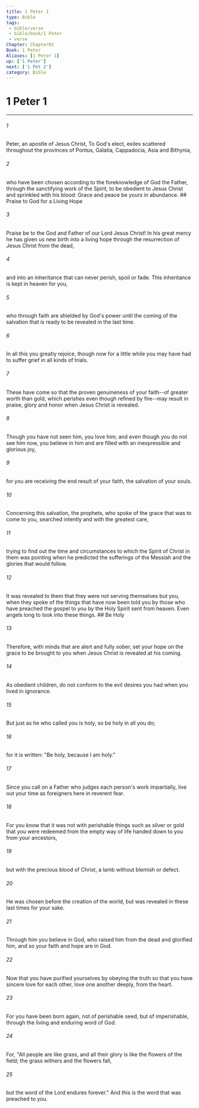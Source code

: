 ```yaml
---
title: 1 Peter 1
type: Bible
tags:
 - bible/verse
 - bible/book/1 Peter
 - verse
Chapter: Chapter01
Book: 1 Peter
Aliases: [1 Peter 1]
up: ['1 Peter']
next: ['1 Pet 2']
category: Bible
---
```

# 1 Peter 1

***


###### 1 
Peter, an apostle of Jesus Christ, To God's elect, exiles scattered throughout the provinces of Pontus, Galatia, Cappadocia, Asia and Bithynia, 

###### 2 
who have been chosen according to the foreknowledge of God the Father, through the sanctifying work of the Spirit, to be obedient to Jesus Christ and sprinkled with his blood: Grace and peace be yours in abundance. ## Praise to God for a Living Hope 

###### 3 
Praise be to the God and Father of our Lord Jesus Christ! In his great mercy he has given us new birth into a living hope through the resurrection of Jesus Christ from the dead, 

###### 4 
and into an inheritance that can never perish, spoil or fade. This inheritance is kept in heaven for you, 

###### 5 
who through faith are shielded by God's power until the coming of the salvation that is ready to be revealed in the last time. 

###### 6 
In all this you greatly rejoice, though now for a little while you may have had to suffer grief in all kinds of trials. 

###### 7 
These have come so that the proven genuineness of your faith--of greater worth than gold, which perishes even though refined by fire--may result in praise, glory and honor when Jesus Christ is revealed. 

###### 8 
Though you have not seen him, you love him; and even though you do not see him now, you believe in him and are filled with an inexpressible and glorious joy, 

###### 9 
for you are receiving the end result of your faith, the salvation of your souls. 

###### 10 
Concerning this salvation, the prophets, who spoke of the grace that was to come to you, searched intently and with the greatest care, 

###### 11 
trying to find out the time and circumstances to which the Spirit of Christ in them was pointing when he predicted the sufferings of the Messiah and the glories that would follow. 

###### 12 
It was revealed to them that they were not serving themselves but you, when they spoke of the things that have now been told you by those who have preached the gospel to you by the Holy Spirit sent from heaven. Even angels long to look into these things. ## Be Holy 

###### 13 
Therefore, with minds that are alert and fully sober, set your hope on the grace to be brought to you when Jesus Christ is revealed at his coming. 

###### 14 
As obedient children, do not conform to the evil desires you had when you lived in ignorance. 

###### 15 
But just as he who called you is holy, so be holy in all you do; 

###### 16 
for it is written: "Be holy, because I am holy." 

###### 17 
Since you call on a Father who judges each person's work impartially, live out your time as foreigners here in reverent fear. 

###### 18 
For you know that it was not with perishable things such as silver or gold that you were redeemed from the empty way of life handed down to you from your ancestors, 

###### 19 
but with the precious blood of Christ, a lamb without blemish or defect. 

###### 20 
He was chosen before the creation of the world, but was revealed in these last times for your sake. 

###### 21 
Through him you believe in God, who raised him from the dead and glorified him, and so your faith and hope are in God. 

###### 22 
Now that you have purified yourselves by obeying the truth so that you have sincere love for each other, love one another deeply, from the heart. 

###### 23 
For you have been born again, not of perishable seed, but of imperishable, through the living and enduring word of God. 

###### 24 
For, "All people are like grass, and all their glory is like the flowers of the field; the grass withers and the flowers fall, 

###### 25 
but the word of the Lord endures forever." And this is the word that was preached to you. 
